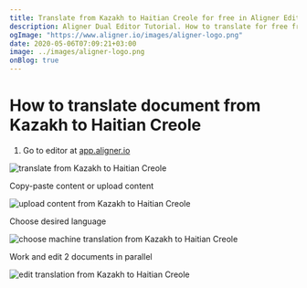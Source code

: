 ```yaml
---
title: Translate from Kazakh to Haitian Creole for free in Aligner Editor
description: Aligner Dual Editor Tutorial. How to translate for free from Kazakh to Haitian Creole. Aligner is multilingual document management platform. 
ogImage: "https://www.aligner.io/images/aligner-logo.png"
date: 2020-05-06T07:09:21+03:00
image: ../images/aligner-logo.png
onBlog: true
---
```


# How to translate document from Kazakh to Haitian Creole

1. Go to editor at [app.aligner.io](https://app.aligner.io "Aligner App web page")

![translate from Kazakh to Haitian Creole](../aligner-blank-editor.png "translate from Kazakh to Haitian Creole")

Copy-paste content or upload content

![upload content from Kazakh to Haitian Creole](../aligner-uploaded-document.png "upload content from Kazakh to Haitian Creole")

Choose desired language

![choose machine translation from Kazakh to Haitian Creole](../aligner-language-dropdown.png "choose machine translation from Kazakh to Haitian Creole")

Work and edit 2 documents in parallel

![edit translation from Kazakh to Haitian Creole](../aligner-double-sitded-editor.png "edit translation from Kazakh to Haitian Creole")

